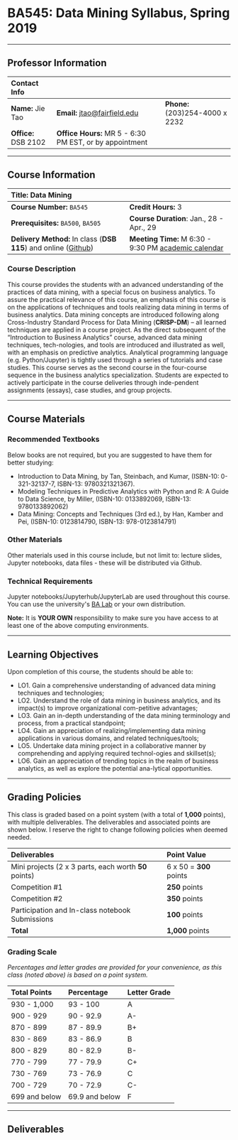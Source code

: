 
# BA545: Data Mining Syllabus, Spring 2019
---

## Professor Information 
| Contact Info         |                                                                  |                                       |
|:-------------------  |:-----------------------------------------------------------------|:------------------------------------- |
| **Name:** Jie Tao    | **Email:** [jtao@fairfield.edu](mailto:jtao@fairfield.edu)       | **Phone:** (203)254-4000 x 2232       |
| **Office:** DSB 2102 | **Office Hours:** MR 5 - 6:30 PM EST, or by appointment                                                  |
---

## Course Information
| **Title:** Data Mining |  |
:--- | :--- 
**Course Number:** `BA545` | **Credit Hours:** 3 | 
**Prerequisites:** `BA500`, `BA505` | **Course Duration**: Jan., 28 - Apr., 29 |
**Delivery Method:**  In class (**DSB 115**) and online ([Github](#)) | **Meeting Time:** M 6:30 - 9:30 PM [academic calendar](https://wiki.fairfield.edu/display/OUR/2018-2019) |

### Course Description

This course provides the students with an advanced understanding of the practices of data mining, with a special focus on business analytics. To assure the practical relevance of this course, an emphasis of this course is on the applications of techniques and tools realizing data mining in terms of business analytics. Data mining concepts are introduced following along Cross-Industry Standard Process for Data Mining (**CRISP-DM**) – all learned techniques are applied in a course project. As the direct subsequent of the “Introduction to Business Analytics” course, advanced data mining techniques, tech-nologies, and tools are introduced and illustrated as well, with an emphasis on predictive analytics. Analytical programming language (e.g. Python/Jupyter) is tightly used through a series of tutorials and case studies. This course serves as the second course in the four-course sequence in the business analytics specialization. Students are expected to actively participate in the course deliveries through inde-pendent assignments (essays), case studies, and group projects. 

---

## Course Materials
### Recommended Textbooks
Below books are not required, but you are suggested to have them for better studying:
+ Introduction to Data Mining, by Tan, Steinbach, and Kumar, (ISBN-10: 0-321-32137-7, ISBN-13: 9780321321367).
+ Modeling Techniques in Predictive Analytics with Python and R: A Guide to Data Science, by Miller, (ISBN-10: 0133892069, ISBN-13: 9780133892062)
+ Data Mining: Concepts and Techniques (3rd ed.), by Han, Kamber and Pei, (ISBN-10: 0123814790, ISBN-13: 978-0123814791)
### Other Materials
Other materials used in this course include, but not limit to: lecture slides, Jupyter notebooks, data files - these will be distributed via Github.

### Technical Requirements
Jupyter notebooks/Jupyterhub/JupyterLab are used throughout this course. You can use the university's [BA Lab](https://ba-lab.fairfield.edu/hub/login) or your own distribution. 

__Note:__ It is __YOUR OWN__ responsibility to make sure you have access to at least one of the above computing environments.

---

## Learning Objectives
Upon completion of this course, the students should be able to:
+ LO1. Gain a comprehensive understanding of advanced data mining techniques and technologies;
+ LO2. Understand the role of data mining in business analytics, and its impact(s) to improve organizational com-petitive advantages;
+ LO3. Gain an in-depth understanding of the data mining terminology and process, from a practical standpoint;
+ LO4. Gain an appreciation of realizing/implementing data mining applications in various domains, and related techniques/tools;
+ LO5. Undertake data mining project in a collaborative manner by comprehending and applying required technol-ogies and skillset(s);
+ LO6. Gain an appreciation of trending topics in the realm of business analytics, as well as explore the potential ana-lytical opportunities.

---

## Grading Policies

This class is graded based on a point system (with a total of __1,000__ points), with multiple deliverables. The deliverables and associated points are shown below. I reserve the right to change following policies when deemed needed.


| Deliverables | Point Value |
:--- | :---
| Mini projects (2 x 3 parts, each worth __50__ points) | 6 x 50 = __300__ points |
| Competition #1 | __250__ points |
| Competition #2 | __350__ points |
| Participation and In-class notebook Submissions | __100__ points |
| __Total__ | __1,000__ points|

### Grading Scale

*Percentages and letter grades are provided for your convenience, as this class (noted above) is based on a point system.*

| Total Points | Percentage | Letter Grade |
:--- | :--- | :--- 
| 930 - 1,000 | 93 - 100 | A |
| 900 - 929 | 90 - 92.9 | A- |
| 870 - 899 | 87 - 89.9 | B+ |
| 830 - 869 | 83 - 86.9 | B |
| 800 - 829 | 80 - 82.9 | B- |
| 770 - 799 | 77 - 79.9 | C+ |
| 730 - 769 | 73 - 76.9 | C |
| 700 - 729 | 70 - 72.9 | C- |
| 699 and below | 69.9 and below | F |

---

## Deliverables

